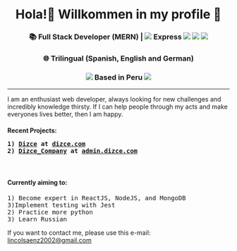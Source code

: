 <h1 align='center'> Hola!👋 Willkommen in my profile 🤗 </h1>
<h3 align='center'>📚 Full Stack Developer (MERN)   | <img src="https://img.icons8.com/color/25/000000/mongodb.png"/> Express <img src="https://img.icons8.com/metro/25/000000/js.png"/> <img src="https://img.icons8.com/officel/25/000000/react.png"/> <img src="https://img.icons8.com/windows/25/000000/nodejs.png"/> </h3>
<h3 align='center'> 🌐 Trilingual (Spanish, English and German) </h3>
<h3 align='center'> <img src="https://img.icons8.com/emoji/25/000000/peru-emoji.png"/> Based in Peru <img src="https://img.icons8.com/emoji/25/000000/peru-emoji.png"/> </h3>
<hr/>
<p>I am an enthusiast web developer, always looking for new challenges and incredibly knowledge thirsty. If I can help people through my acts and make everyones lives better, then I am happy.</p>

<h4>Recent Projects: <br/>
 <pre>1) <a href='https://github.com/LinlSP/dizce'>Dizce</a> at <a href='https://dizce.com'>dizce.com</a><br/>2) <a href='https://github.com/LinlSP/dizce_company'>Dizce_Company</a> at <a href='https://admin.dizce.com'>admin.dizce.com</a> </pre> </h4> <br/>

<h4>Currently aiming to:</h4>
<pre>1) Become expert in ReactJS, NodeJS, and MongoDB<br/>3)Implement testing with Jest<br/>2) Practice more python<br/>3) Learn Russian</pre>

If you want to contact me, please use this e-mail: lincolsaenz2002@gmail.com
